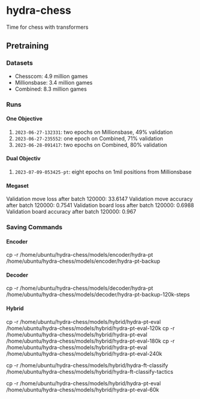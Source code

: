 # hydra-chess
Time for chess with transformers


## Pretraining 

### Datasets
 - Chesscom: 4.9 million games
 - Millionsbase: 3.4 million games
 - Combined: 8.3 million games

### Runs

#### One Objective
1. `2023-06-27-132331`: two epochs on Millionsbase, 49% validation
2. `2023-06-27-235552`: one epoch on Combined, 71% validation
3. `2023-06-28-091417`: two epochs on Combined, 80% validation


#### Dual Objectiv

1. `2023-07-09-053425-pt`: eight epochs on 1mil positions from Millionsbase


#### Megaset
Validation move loss after batch 120000: 33.6147
Validation move accuracy after batch 120000: 0.7541
Validation board loss after batch 120000: 0.6988
Validation board accuracy after batch 120000: 0.967




### Saving Commands


#### Encoder
cp -r /home/ubuntu/hydra-chess/models/encoder/hydra-pt /home/ubuntu/hydra-chess/models/encoder/hydra-pt-backup


#### Decoder
cp -r /home/ubuntu/hydra-chess/models/decoder/hydra-pt /home/ubuntu/hydra-chess/models/decoder/hydra-pt-backup-120k-steps


#### Hybrid
cp -r /home/ubuntu/hydra-chess/models/hybrid/hydra-pt-eval /home/ubuntu/hydra-chess/models/hybrid/hydra-pt-eval-120k
cp -r /home/ubuntu/hydra-chess/models/hybrid/hydra-pt-eval /home/ubuntu/hydra-chess/models/hybrid/hydra-pt-eval-180k
cp -r /home/ubuntu/hydra-chess/models/hybrid/hydra-pt-eval /home/ubuntu/hydra-chess/models/hybrid/hydra-pt-eval-240k

cp -r /home/ubuntu/hydra-chess/models/hybrid/hydra-ft-classify /home/ubuntu/hydra-chess/models/hybrid/hydra-ft-classify-tactics





cp -r /home/ubuntu/hydra-chess/models/hybrid/hydra-pt-eval /home/ubuntu/hydra-chess/models/hybrid/hydra-pt-eval-60k

